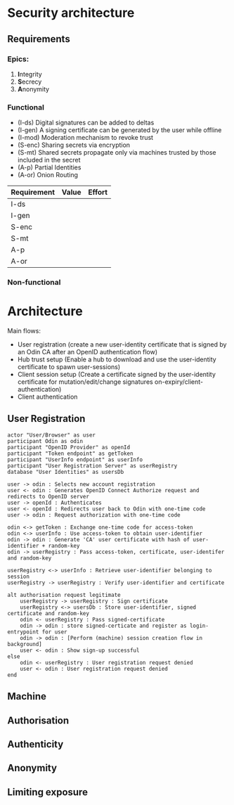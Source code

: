# Security architecture

## Requirements

### Epics:
1. **I**ntegrity
2. **S**ecrecy
3. **A**nonymity

### Functional

- (I-ds) Digital signatures can be added to deltas
- (I-gen) A signing certificate can be generated by the user while offline
- (I-mod) Moderation mechanism to revoke trust
- (S-enc) Sharing secrets via encryption
- (S-mt) Shared secrets propagate only via machines trusted by those included in the secret
- (A-p) Partial Identities
- (A-or) Onion Routing

| Requirement | Value | Effort |
| -- | -- | -- |
| I-ds |  |  |
| I-gen |  |  |
| S-enc |  |  |
| S-mt |  |  |
| A-p |  |  |
| A-or |  |  |


### Non-functional

# Architecture

Main flows:
- User registration (create a new user-identity certificate that is signed by an Odin CA after an OpenID authentication flow)
- Hub trust setup (Enable a hub to download and use the user-identity certificate to spawn user-sessions)
- Client session setup (Create a certificate signed by the user-identity certificate for mutation/edit/change signatures on-expiry/client-authentication)
- Client authentication

## User Registration

```uml
actor "User/Browser" as user
participant Odin as odin
participant "OpenID Provider" as openId
participant "Token endpoint" as getToken
participant "UserInfo endpoint" as userInfo
participant "User Registration Server" as userRegistry
database "User Identities" as usersDb

user -> odin : Selects new account registration
user <- odin : Generates OpenID Connect Authorize request and redirects to OpenID server
user -> openId : Authenticates
user <- openId : Redirects user back to Odin with one-time code
user -> odin : Request authorization with one-time code

odin <-> getToken : Exchange one-time code for access-token
odin <-> userInfo : Use access-token to obtain user-identifier
odin -> odin : Generate 'CA' user certificate with hash of user-identifier + random-key
odin -> userRegistry : Pass access-token, certificate, user-identifer and random-key

userRegistry <-> userInfo : Retrieve user-identifier belonging to session
userRegistry -> userRegistry : Verify user-identifier and certificate

alt authorisation request legitimate
    userRegistry -> userRegistry : Sign certificate
    userRegistry <-> usersDb : Store user-identifier, signed certificate and random-key
    odin <- userRegistry : Pass signed-certificate
    odin -> odin : store signed-certicate and register as login-entrypoint for user
    odin -> odin : [Perform (machine) session creation flow in background]
    user <- odin : Show sign-up successful
else
    odin <- userRegistry : User registration request denied
    user <- odin : User registration request denied
end
```

## Machine

## Authorisation

## Authenticity

## Anonymity

## Limiting exposure